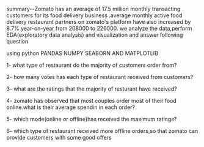 summary--Zomato has an average of 17.5 million monthly transacting customers for its food delivery business .average monthly active food delivery restaurant partners on zomato's platform have also increased by 8.7% year-on-year from 208000 to 226000. we analyze the data,perform EDA(exploratory data analysis) and visualization and answer following question

using python PANDAS NUMPY SEABORN AND MATPLOTLIB

1- what type of restaurant do the majority of customers order from?

2- how many votes has each type of restaurant received from customers?

3- what are the ratings that the majority of resturant have received?

4- zomato has observed that most couples order most of their food online.what is their average spendin in each order?

5- which mode(online or offline)has received the maximum ratings?

6- which type of restaurant received more offline orders,so that zomato can provide customers with some good offers
